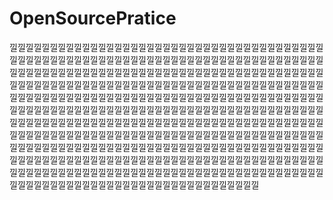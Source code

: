 # OpenSourcePratice
낄낄낄낄낄낄낄낄낄낄낄낄낄낄낄낄낄낄낄낄낄낄낄낄낄낄낄낄낄낄낄낄낄낄낄낄낄낄낄낄낄낄낄낄낄낄낄낄낄낄낄낄낄낄낄낄낄낄낄낄낄낄낄낄낄낄낄낄낄낄낄낄낄낄낄낄낄낄낄낄낄낄낄낄낄낄낄낄낄낄낄낄낄낄낄낄낄낄낄낄낄낄낄낄낄낄낄낄낄낄낄낄낄낄낄낄낄낄낄낄낄낄낄낄낄낄낄낄낄낄낄낄낄낄낄낄낄낄낄낄낄낄낄낄낄낄낄낄낄낄낄낄낄낄낄낄낄낄낄낄낄낄낄낄낄낄낄낄낄낄낄낄낄낄낄낄낄낄낄낄낄낄낄낄낄낄낄낄낄낄낄낄낄낄낄낄낄낄낄낄낄낄낄낄낄낄낄낄낄낄낄낄낄낄낄낄낄낄낄낄낄낄낄낄낄낄낄낄낄낄낄낄낄낄낄낄낄낄낄낄낄낄낄낄낄낄낄낄낄낄낄낄낄낄낄낄낄낄낄낄낄낄낄낄낄낄낄낄낄낄낄낄낄낄낄낄낄낄낄낄낄낄낄낄낄낄낄낄낄낄낄낄낄낄낄낄낄낄낄낄낄낄낄낄낄낄낄낄낄낄낄낄낄낄낄낄낄낄낄낄낄낄낄낄낄낄낄낄낄낄낄낄낄낄낄낄낄낄낄낄낄낄낄낄낄낄낄낄낄낄낄낄낄낄낄낄낄낄낄낄낄낄낄낄낄낄낄낄낄낄낄낄낄낄낄낄낄낄낄낄낄낄낄낄낄낄낄낄낄낄낄낄낄낄낄낄낄낄낄낄낄낄낄낄낄낄낄낄낄낄낄낄낄낄낄낄낄낄낄낄낄낄낄낄낄낄낄낄낄낄낄낄낄낄낄낄낄낄낄낄낄낄낄낄낄낄낄낄낄낄낄낄낄낄낄낄낄낄낄낄
